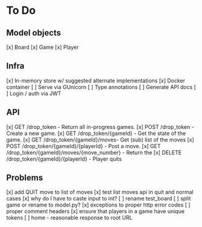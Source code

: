 # To Do

## Model objects
  [x] Board
  [x] Game
  [x] Player

## Infra
  [x] In-memory store w/ suggested alternate implementations
  [x] Docker container
  [ ] Serve via GUnicorn
  [ ] Type annotations
  [ ] Generate API docs
  [ ] Login / auth via JWT

## API
  [x] GET /drop_token - Return all in-progress games.
  [x] POST /drop_token - Create a new game.
  [x] GET /drop_token/{gameId} - Get the state of the game.
  [x] GET /drop_token/{gameId}/moves- Get (sub) list of the moves
  [x] POST /drop_token/{gameId}/{playerId} - Post a move.
  [x] GET /drop_token/{gameId}/moves/{move_number} - Return the
  [x] DELETE /drop_token/{gameId}/{playerId} - Player quits

## Problems
  [x] add QUIT move to list of moves
  [x] test list moves api in quit and normal cases
  [x] why do I have to caste input to int?
  [ ] rename test_board
  [ ] split game or rename to model.py?
  [x] exceptions to proper http error codes
  [ ] proper comment headers
  [x] ensure that players in a game have unique tokens
  [ ] home - reasonable response to root URL
